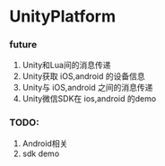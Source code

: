 # UnityPlatform

### future
1. Unity和Lua间的消息传递
2. Unity获取 iOS,android 的设备信息
3. Unity与 iOS,android 之间的消息传递
4. Unity微信SDK在 ios,android 的demo


### TODO:
1. Android相关
2. sdk demo
